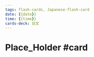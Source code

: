 ```yaml
---
tags: flash-cards, Japanese-flash-card
date: {{date}}
time: {{time}}
cards-deck: 日文
---
```


# Place_Holder #card 

